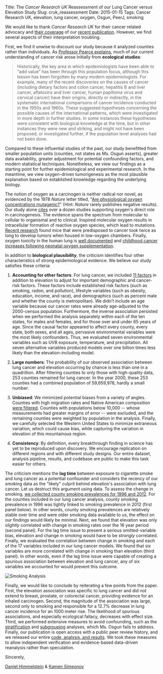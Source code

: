 Title: The <i>Cancer Research UK</i> Reassessment of our Lung Cancer versus Elevation Study
Slug: cruk_reassessment
Date: 2015-01-15
Tags: Cancer Research UK, elevation, lung cancer, oxygen, Osgun, PeerJ, smoking

We would like to thank _Cancer Research UK_ for their cancer related advocacy and [their coverage](http://scienceblog.cancerresearchuk.org/2015/01/14/does-oxygen-cause-lung-cancer-i-wouldnt-hold-your-breath/ "Does oxygen cause lung cancer?") of our [recent publication](http://dx.doi.org/10.7717/peerj.705 "Lung cancer incidence decreases with elevation"). However, we find several aspects of their interpretation troubling.

First, we find it unwise to discount our study because it analyzed counties rather than individuals. As [Professor Pearce explains](http://dx.doi.org/10.1136/jech.54.5.326 "The ecological fallacy strikes back"), much of our current understanding of cancer risk arose initially from **ecological studies**:

> Historically, the key area in which epidemiologists have been able to &#8220;add value&#8221; has been through this population focus, although this lesson has been forgotten by many modern epidemiologists. For example, many of the recent discoveries on the causes of cancer (including dietary factors and colon cancer, hepatitis B and liver cancer, aflatoxins and liver cancer, human papilloma virus and cervical cancer) have their origins, directly or indirectly, in the systematic international comparisons of cancer incidence conducted in the 1950s and 1960s. These suggested hypotheses concerning the possible causes of the international patterns, which were investigated in more depth in further studies. In some instances these hypotheses were consistent with biological knowledge at the time, but in other instances they were new and striking, and might not have been proposed, or investigated further, if the population level analyses had not been done.

Compared to these influential studies of the past, our study benefitted from smaller population units (counties, not states as Ms. Osgun asserts), greater data availability, greater adjustment for potential confounding factors, and modern statistical techniques. Nonetheless, we view our findings as a starting point for further epidemiological and experimental research. In the meantime, we view oxygen-driven tumorigenesis as the most plausible explanation based on established knowledge regarding the underlying biology.

The notion of oxygen as a carcinogen is neither radical nor novel, as evidenced by the 1978 _Nature_ letter titled, "[Are physiological oxygen concentrations mutagenic?](http://dx.doi.org/10.1038/274606a0 "Are physiological oxygen concentrations mutagenic?")" (Hint: _Nature_ rarely publishes negative results). Our study alone [cites](https://peerj.com/articles/705/#p-2) over a dozen studies supporting oxygen's direct role in carcinogenesis. The evidence spans the spectrum from molecular to cellular to organismal and to clinical. Inspired molecular oxygen results in intracellular formation of reactive oxygen species, which lead to mutations. [Recent research](http://dx.doi.org/10.1371/journal.pone.0019785 "Ambient Oxygen Promotes Tumorigenesis") found mice that were predisposed to cancer took twice as long to develop tumors when housed in low-oxygen chambers. Finally, oxygen toxicity in the human lung is [well documented](http://dx.doi.org/10.1378/chest.88.6.900 "Pulmonary oxygen toxicity") and [childhood cancer increases following neonatal oxygen supplementation](http://dx.doi.org/10.1016/j.jpeds.2005.03.008 "Childhood Cancer Following Neonatal Oxygen Supplementation").

In addition to **biological plausibility**, the criticism identifies four other characteristics of strong epidemiological evidence. We believe our study satisfies these criteria:

1.  **Accounting for other factors**: For lung cancer, we included [11 factors](http://dx.doi.org/10.7717/peerj.705/table-1 "Table 1: Predictor information and inclusion.") in addition to elevation to adjust for important demographic and cancer-risk factors. These factors include established risk factors (such as smoking, radon, and pollution), lifestyle variables (such as obesity, education, income, and race), and demographics (such as percent male and whether the county is metropolitan). We didn&#8217;t include an age variable because our cancer rates were already age-adjusted to the 2000-census population. Furthermore, the inverse association persisted when we performed the analysis separately within each of the ten states, for males and females, and for those over and under 65 years of age. Since the causal factor appeared to affect every county, every state, both sexes, and all ages, pervasive environmental variables were the most likely confounders. Thus, we evaluated seven environmental variables such as UVB exposure, temperature, and precipitation. All seven alternative variables produced models over one billion times less likely than the elevation-including model.

2.  **Large numbers**: The probability of our observed association between lung cancer and elevation occurring by chance is less than one in a quadrillion. After filtering counties to only those with high-quality data, 253 counties remained for lung cancer. In the year 2000, these 253 counties had a combined population of 59,659,978, hardly a small number.

3.  **Unbiased**: We minimized potential biases from a variety of angles. Counties with high migration rates and Native American composition [were filtered](http://dx.doi.org/10.7717/peerj.705/supp-1 "Quality Control Filters"). Counties with populations below 10,000 -- whose measurements had greater margins of error -- were excluded, and the remaining counties were weighted by population in the analysis. Finally, we carefully selected the Western United States to minimize extraneous variation, which could cause bias, while capturing the variation in elevation of this mountainous region.

4.  **Consistency**: By definition, every breakthrough finding in science has yet to be reproduced upon discovery. We encourage replication on different regions and with different study designs. Our entire dataset, analysis pipeline, results, and codebase are public to make this task easier for others.

The criticism mentions the **lag time** between exposure to cigarette smoke and lung cancer as a potential confounder and considers the recency of our smoking data as the "likely" culprit behind elevation's association with lung cancer. Let us destruct this argument using data. To assess the change in smoking, [we collected county smoking prevalences for 1996 and 2012](http://dx.doi.org/10.1186/1478-7954-12-5 "Cigarette smoking prevalence in US counties: 1996-2012"). For the counties included in our lung cancer analysis, county smoking prevalence in 1996 was tightly linked to smoking prevalence in 2012 (first panel below). In other words, county smoking prevalences are relatively stable over time and were older smoking data available to us, the effect on our findings would likely be minimal. Next, we found that elevation was only _slightly_ correlated with change in smoking rates over the 16 year period (second panel). For the lag time issue to present a serious omitted-variable bias, elevation and change in smoking would have to be _strongly_ correlated. Finally, we evaluated the correlation between change in smoking and each of the 17 variables included in our lung cancer models. We found that six variables are more correlated with change in smoking than elevation (third panel). In other words, even if the lag time issue were capable of creating a spurious association between elevation and lung cancer, any of six variables we accounted for would prevent this outcome.

![Smoking Analysis]({attach}smoking-lagtime.png "Smoking Analysis")

Finally, we would like to conclude by reiterating a few points from the paper. First, the elevation association was specific to lung cancer and did not extend to breast, prostate, or colorectal cancer, providing evidence for an inhaled carcinogen. Second, the magnitude of the association was large, second only to smoking and responsible for a 12.7% decrease in lung cancer incidence for an 1000 meter rise. The likelihood of spurious associations, and especially ecological fallacy, decreases with effect size. Third, we performed extensive measures to avoid confounding, such as the [stratification](https://peerj.com/articles/705/#p-42) and [subgrouping](https://peerj.com/articles/705/#p-45) analyses, which Ms. Osgun fails to address. Finally, our publication is open access with a public peer review history, and we released our entire [code, analysis, and results](https://github.com/dhimmel/elevcan "Project GitHub Repository"). We took these measures to allow independent verification and evidence-based data-driven reanalysis rather than speculation.

Sincerely,

[Daniel Himmelstein](http://dhimmel.com "Daniel Himmelstein") &#038; [Kamen Simeonov](http://www.ksimeonov.com/ "Kamen Simeonov")
